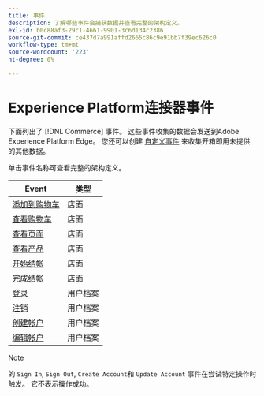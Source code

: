 ```yaml
---
title: 事件
description: 了解哪些事件会捕获数据并查看完整的架构定义。
exl-id: b0c88af3-29c1-4661-9901-3c6d134c2386
source-git-commit: ce437d7a991affd2665c86c9e91bb7f39ec626c0
workflow-type: tm+mt
source-wordcount: '223'
ht-degree: 0%

---
```


# Experience Platform连接器事件

下面列出了 [!DNL Commerce] 事件。 这些事件收集的数据会发送到Adobe Experience Platform Edge。 您还可以创建 [自定义事件](custom-events.md) 来收集开箱即用未提供的其他数据。

单击事件名称可查看完整的架构定义。

| Event | 类型 |
|---|---|
| [添加到购物车](https://github.com/adobe/magento-storefront-event-collector/blob/main/src/handlers/product/addToCartAEP.ts) | 店面 |
| [查看购物车](https://github.com/adobe/magento-storefront-event-collector/blob/main/src/handlers/shoppingCart/viewAEP.ts) | 店面 |
| [查看页面](https://github.com/adobe/magento-storefront-event-collector/blob/main/src/handlers/page/viewAEP.ts) | 店面 |
| [查看产品](https://github.com/adobe/magento-storefront-event-collector/blob/main/src/handlers/product/viewAEP.ts) | 店面 |
| [开始结帐](https://github.com/adobe/magento-storefront-event-collector/blob/main/src/handlers/shoppingCart/initiateCheckoutAEP.ts) | 店面 |
| [完成结帐](https://github.com/adobe/magento-storefront-event-collector/blob/main/src/handlers/checkout/placeOrderAEP.ts) | 店面 |
| [登录](https://github.com/adobe/magento-storefront-event-collector/blob/main/src/handlers/account/signInAEP.ts) | 用户档案 |
| [注销](https://github.com/adobe/magento-storefront-event-collector/blob/main/src/handlers/account/signOutAEP.ts) | 用户档案 |
| [创建帐户](https://github.com/adobe/magento-storefront-event-collector/blob/main/src/handlers/account/createAccountAEP.ts) | 用户档案 |
| [编辑帐户](https://github.com/adobe/magento-storefront-event-collector/blob/main/src/handlers/account/editAccountAEP.ts) | 用户档案 |

>[!NOTE]
>
> 的 `Sign In`, `Sign Out`, `Create Account`和 `Update Account` 事件在尝试特定操作时触发。 它不表示操作成功。
